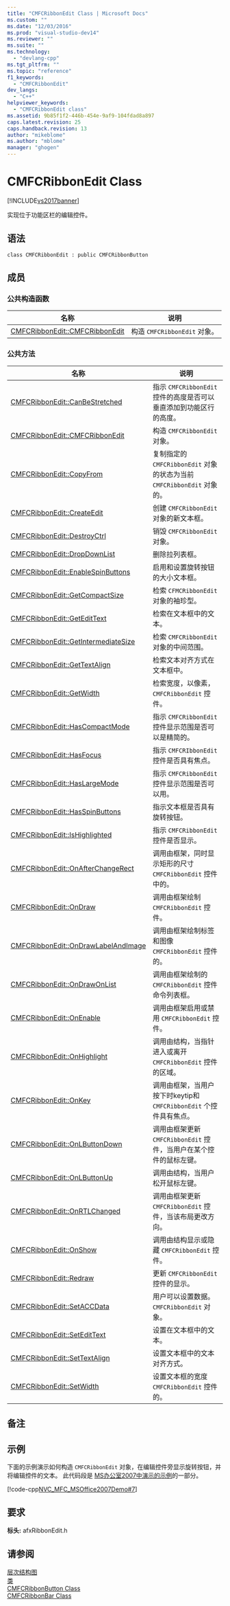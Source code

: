 ```yaml
---
title: "CMFCRibbonEdit Class | Microsoft Docs"
ms.custom: ""
ms.date: "12/03/2016"
ms.prod: "visual-studio-dev14"
ms.reviewer: ""
ms.suite: ""
ms.technology: 
  - "devlang-cpp"
ms.tgt_pltfrm: ""
ms.topic: "reference"
f1_keywords: 
  - "CMFCRibbonEdit"
dev_langs: 
  - "C++"
helpviewer_keywords: 
  - "CMFCRibbonEdit class"
ms.assetid: 9b85f1f2-446b-454e-9af9-104fdad8a897
caps.latest.revision: 25
caps.handback.revision: 13
author: "mikeblome"
ms.author: "mblome"
manager: "ghogen"
---
```

# CMFCRibbonEdit Class
[!INCLUDE[vs2017banner](../../assembler/inline/includes/vs2017banner.md)]

实现位于功能区栏的编辑控件。  
  
## 语法  
  
```  
class CMFCRibbonEdit : public CMFCRibbonButton  
```  
  
## 成员  
  
### 公共构造函数  
  
|名称|说明|  
|--------|--------|  
|[CMFCRibbonEdit::CMFCRibbonEdit](../Topic/CMFCRibbonEdit::CMFCRibbonEdit.md)|构造 `CMFCRibbonEdit` 对象。|  
  
### 公共方法  
  
|名称|说明|  
|--------|--------|  
|[CMFCRibbonEdit::CanBeStretched](../Topic/CMFCRibbonEdit::CanBeStretched.md)|指示 `CMFCRibbonEdit` 控件的高度是否可以垂直添加到功能区行的高度。|  
|[CMFCRibbonEdit::CMFCRibbonEdit](../Topic/CMFCRibbonEdit::CMFCRibbonEdit.md)|构造 `CMFCRibbonEdit` 对象。|  
|[CMFCRibbonEdit::CopyFrom](../Topic/CMFCRibbonEdit::CopyFrom.md)|复制指定的 `CMFCRibbonEdit` 对象的状态为当前 `CMFCRibbonEdit` 对象的。|  
|[CMFCRibbonEdit::CreateEdit](../Topic/CMFCRibbonEdit::CreateEdit.md)|创建 `CMFCRibbonEdit` 对象的新文本框。|  
|[CMFCRibbonEdit::DestroyCtrl](../Topic/CMFCRibbonEdit::DestroyCtrl.md)|销毁 `CMFCRibbonEdit` 对象。|  
|[CMFCRibbonEdit::DropDownList](../Topic/CMFCRibbonEdit::DropDownList.md)|删除拉列表框。|  
|[CMFCRibbonEdit::EnableSpinButtons](../Topic/CMFCRibbonEdit::EnableSpinButtons.md)|启用和设置旋转按钮的大小文本框。|  
|[CMFCRibbonEdit::GetCompactSize](../Topic/CMFCRibbonEdit::GetCompactSize.md)|检索 `CFMCRibbonEdit` 对象的袖珍型。|  
|[CMFCRibbonEdit::GetEditText](../Topic/CMFCRibbonEdit::GetEditText.md)|检索在文本框中的文本。|  
|[CMFCRibbonEdit::GetIntermediateSize](../Topic/CMFCRibbonEdit::GetIntermediateSize.md)|检索 `CMFCRibbonEdit` 对象的中间范围。|  
|[CMFCRibbonEdit::GetTextAlign](../Topic/CMFCRibbonEdit::GetTextAlign.md)|检索文本对齐方式在文本框中。|  
|[CMFCRibbonEdit::GetWidth](../Topic/CMFCRibbonEdit::GetWidth.md)|检索宽度，以像素，`CMFCRibbonEdit` 控件。|  
|[CMFCRibbonEdit::HasCompactMode](../Topic/CMFCRibbonEdit::HasCompactMode.md)|指示 `CMFCRibbonEdit` 控件显示范围是否可以是精简的。|  
|[CMFCRibbonEdit::HasFocus](../Topic/CMFCRibbonEdit::HasFocus.md)|指示 `CMFCRIbbonEdit` 控件是否具有焦点。|  
|[CMFCRibbonEdit::HasLargeMode](../Topic/CMFCRibbonEdit::HasLargeMode.md)|指示 `CMFCRibbonEdit` 控件显示范围是否可以用。|  
|[CMFCRibbonEdit::HasSpinButtons](../Topic/CMFCRibbonEdit::HasSpinButtons.md)|指示文本框是否具有旋转按钮。|  
|[CMFCRibbonEdit::IsHighlighted](../Topic/CMFCRibbonEdit::IsHighlighted.md)|指示 `CMFCRibbonEdit` 控件是否显示。|  
|[CMFCRibbonEdit::OnAfterChangeRect](../Topic/CMFCRibbonEdit::OnAfterChangeRect.md)|调用由框架，同时显示矩形的尺寸 `CMFCRibbonEdit` 控件中的。|  
|[CMFCRibbonEdit::OnDraw](../Topic/CMFCRibbonEdit::OnDraw.md)|调用由框架绘制 `CMFCRibbonEdit` 控件。|  
|[CMFCRibbonEdit::OnDrawLabelAndImage](../Topic/CMFCRibbonEdit::OnDrawLabelAndImage.md)|调用由框架绘制标签和图像 `CMFCRibbonEdit` 控件的。|  
|[CMFCRibbonEdit::OnDrawOnList](../Topic/CMFCRibbonEdit::OnDrawOnList.md)|调用由框架绘制的 `CMFCRibbonEdit` 控件命令列表框。|  
|[CMFCRibbonEdit::OnEnable](../Topic/CMFCRibbonEdit::OnEnable.md)|调用由框架启用或禁用 `CMFCRibbonEdit` 控件。|  
|[CMFCRibbonEdit::OnHighlight](../Topic/CMFCRibbonEdit::OnHighlight.md)|调用由结构，当指针进入或离开 `CMFCRibbonEdit` 控件的区域。|  
|[CMFCRibbonEdit::OnKey](../Topic/CMFCRibbonEdit::OnKey.md)|调用由框架，当用户按下时keytip和 `CMFCRibbonEdit` 个控件具有焦点。|  
|[CMFCRibbonEdit::OnLButtonDown](../Topic/CMFCRibbonEdit::OnLButtonDown.md)|调用由框架更新 `CMFCRibbonEdit` 控件，当用户在某个控件的鼠标左键。|  
|[CMFCRibbonEdit::OnLButtonUp](../Topic/CMFCRibbonEdit::OnLButtonUp.md)|调用由结构，当用户松开鼠标左键。|  
|[CMFCRibbonEdit::OnRTLChanged](../Topic/CMFCRibbonEdit::OnRTLChanged.md)|调用由框架更新 `CMFCRibbonEdit` 控件，当该布局更改方向。|  
|[CMFCRibbonEdit::OnShow](../Topic/CMFCRibbonEdit::OnShow.md)|调用由结构显示或隐藏 `CMFCRibbonEdit` 控件。|  
|[CMFCRibbonEdit::Redraw](../Topic/CMFCRibbonEdit::Redraw.md)|更新 `CMFCRibbonEdit` 控件的显示。|  
|[CMFCRibbonEdit::SetACCData](../Topic/CMFCRibbonEdit::SetACCData.md)|用户可以设置数据。`CMFCRibbonEdit` 对象。|  
|[CMFCRibbonEdit::SetEditText](../Topic/CMFCRibbonEdit::SetEditText.md)|设置在文本框中的文本。|  
|[CMFCRibbonEdit::SetTextAlign](../Topic/CMFCRibbonEdit::SetTextAlign.md)|设置文本框中的文本对齐方式。|  
|[CMFCRibbonEdit::SetWidth](../Topic/CMFCRibbonEdit::SetWidth.md)|设置文本框的宽度 `CMFCRibbonEdit` 控件的。|  
  
## 备注  
  
## 示例  
 下面的示例演示如何构造 `CMFCRibbonEdit` 对象，在编辑控件旁显示旋转按钮，并将编辑控件的文本。  此代码段是 [MS办公室2007中演示的示例](../../top/visual-cpp-samples.md)的一部分。  
  
 [!code-cpp[NVC_MFC_MSOffice2007Demo#7](../../mfc/reference/codesnippet/CPP/cmfcribbonedit-class_1.cpp)]  
  
## 要求  
 **标头:** afxRibbonEdit.h  
  
## 请参阅  
 [层次结构图](../../mfc/hierarchy-chart.md)   
 [类](../../mfc/reference/mfc-classes.md)   
 [CMFCRibbonButton Class](../../mfc/reference/cmfcribbonbutton-class.md)   
 [CMFCRibbonBar Class](../../mfc/reference/cmfcribbonbar-class.md)